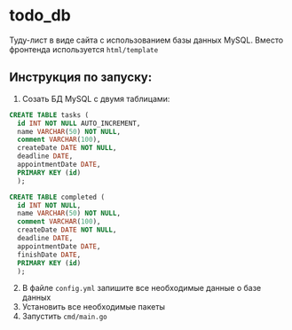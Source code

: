 # todo_db

Туду-лист в виде сайта с использованием базы данных MySQL. Вместо фронтенда используется ```html/template```

## Инструкция по запуску:
1. Созать БД MySQL с двумя таблицами:
```sql
CREATE TABLE tasks (
  id INT NOT NULL AUTO_INCREMENT, 
  name VARCHAR(50) NOT NULL, 
  comment VARCHAR(100), 
  createDate DATE NOT NULL, 
  deadline DATE, 
  appointmentDate DATE, 
  PRIMARY KEY (id)
  );
```
```sql
CREATE TABLE completed (
  id INT NOT NULL,
  name VARCHAR(50) NOT NULL,
  comment VARCHAR(100),
  createDate DATE NOT NULL,
  deadline DATE,
  appointmentDate DATE,
  finishDate DATE,
  PRIMARY KEY (id)
  );
```
2. В файле ```config.yml``` запишите все необходимые данные о базе данных
3. Установить все необходимые пакеты
4. Запустить ```cmd/main.go```
